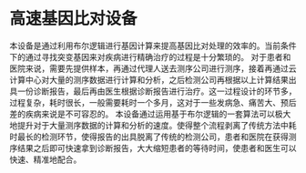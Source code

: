 # 高速基因比对设备
本设备是通过利用布尔逻辑进行基因计算来提高基因比对处理的效率的。当前条件下的通过寻找突变基因来对疾病进行精确治疗的过程是十分繁琐的。
对于患者和医院来说，需要先提供样本，再通过代理人送去测序公司进行测序，接着再通过云计算中心对大量的测序数据进行计算和分析，之后检测公司再根据以上计算结果出具一份诊断报告，最后再由医生根据诊断报告进行治疗。这一过程设计的环节多，过程复杂，耗时很长，一般需要耗时一个多月，这对于一些发病急、痛苦大、预后差的疾病来说是不可容忍的。
本设备通过运用基于布尔逻辑的一套算法可以极大地提升对于大量测序数据的计算和分析的速度。使得整个流程剥离了传统方法中耗时最长的检测环节，使得报告的出具脱离了传统的检测公司，患者和医院在获得测序结果之后即可快速拿到诊断报告，大大缩短患者的等待时间，使患者和医生可以快速、精准地配合。